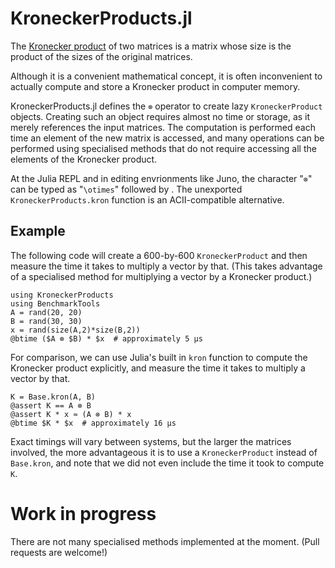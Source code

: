 # KroneckerProducts.jl

The [Kronecker product](https://en.wikipedia.org/wiki/Kronecker_product) of
two matrices is a matrix whose size is the product of the sizes of the original
matrices.

Although it is a convenient mathematical concept, it is often inconvenient to
actually compute and store a Kronecker product in computer memory.

KroneckerProducts.jl defines the `⊗` operator to create lazy `KroneckerProduct`
objects. Creating such an object requires almost no time or storage, as it
merely references the input matrices. The computation is performed each time an
element of the new matrix is accessed, and many operations can be performed
using specialised methods that do not require accessing all the elements of the
Kronecker product.

At the Julia REPL and in editing envrionments like Juno, the character "`⊗`"
can be typed as "`\otimes`" followed by <tab>. The unexported
`KroneckerProducts.kron` function is an ACII-compatible alternative.

## Example

The following code will create a 600-by-600 `KroneckerProduct` and then measure
the time it takes to multiply a vector by that. (This takes advantage of a
specialised method for multiplying a vector by a Kronecker product.)

```
using KroneckerProducts
using BenchmarkTools
A = rand(20, 20)
B = rand(30, 30)
x = rand(size(A,2)*size(B,2))
@btime ($A ⊗ $B) * $x  # approximately 5 μs
```

For comparison, we can use Julia's built in `kron` function to compute the
Kronecker product explicitly, and measure the time it takes to multiply a vector
by that.

```
K = Base.kron(A, B)
@assert K == A ⊗ B
@assert K * x ≈ (A ⊗ B) * x
@btime $K * $x  # approximately 16 μs
```

Exact timings will vary between systems, but the larger the matrices involved,
the more advantageous it is to use a `KroneckerProduct` instead of `Base.kron`,
and note that we did not even include the time it took to compute `K`.

# Work in progress

There are not many specialised methods implemented at the moment.
(Pull requests are welcome!)
